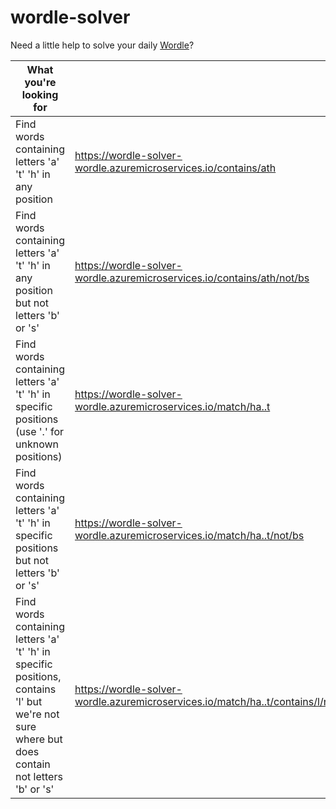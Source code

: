# wordle-solver

Need a little help to solve your daily [Wordle](https://www.powerlanguage.co.uk/wordle/)?

| What you're looking for                                                                                                                                  |                                                           |
|------------------------------------------------------------------------------------------------------------------------------------------------|----------------------------------------------------------------------------------|
| Find words containing letters 'a' 't' 'h' in any position                                                                                      | https://wordle-solver-wordle.azuremicroservices.io/contains/ath                  |
| Find words containing letters 'a' 't' 'h' in any position but not letters 'b' or 's'                                                           | https://wordle-solver-wordle.azuremicroservices.io/contains/ath/not/bs           |
| Find words containing letters 'a' 't' 'h' in specific positions (use '.' for unknown positions)                                                | https://wordle-solver-wordle.azuremicroservices.io/match/ha..t                   | |
| Find words containing letters 'a' 't' 'h' in specific positions but not letters 'b' or 's'                                                     | https://wordle-solver-wordle.azuremicroservices.io/match/ha..t/not/bs            | |
| Find words containing letters 'a' 't' 'h' in specific positions, contains 'l' but we're not sure where but does contain not letters 'b' or 's' | https://wordle-solver-wordle.azuremicroservices.io/match/ha..t/contains/l/not/bs | |
